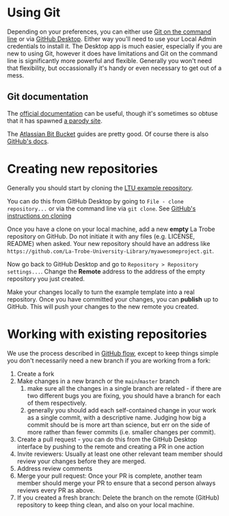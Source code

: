 # Using Git

Depending on your preferences, you can either use [Git on the command line](https://gitforwindows.org/) or via [GitHub Desktop](https://desktop.github.com/). Either way you'll need to use your Local Admin credentials to install it. The Desktop app is much easier, especially if you are new to using Git, however it does have limitations and Git on the command line is significantly more powerful and flexible. Generally you won't need that flexibility, but occassionally it's handy or even necessary to get out of a mess.

## Git documentation

The [official documentation](https://git-scm.com/) can be useful, though it's sometimes so obtuse that it has spawned [a parody site](https://git-man-page-generator.lokaltog.net/).

The [Atlassian Bit Bucket](https://www.atlassian.com/git) guides are pretty good. Of course there is also [GitHub's docs](https://docs.github.com/en/get-started/using-git/about-git).

# Creating new repositories

Generally you should start by cloning the [LTU example repository](https://github.com/La-Trobe-University-Library/example).

You can do this from GitHub Desktop by going to `File - clone repository...` or via the command line via `git clone`. See [GitHub's instructions on cloning](https://docs.github.com/en/repositories/creating-and-managing-repositories/cloning-a-repository?tool=desktop)

Once you have a clone on your local machine, add a new **empty** La Trobe repository on GitHub. Do not initiate it with any files (e.g. LICENSE, README) when asked. Your new repository should have an address like `https://github.com/La-Trobe-University-Library/myawesomeproject.git`.

Now go back to GitHub Desktop and go to `Repository > Repository settings...`. Change the **Remote** address to the address of the empty repository you just created.

Make your changes locally to turn the example template into a real repository. Once you have committed your changes, you can **publish** up to GitHub. This will push your changes to the new remote you created.

# Working with existing repositories

We use the process described in [GitHub flow](https://docs.github.com/en/get-started/quickstart/github-flow), except to keep things simple you don't necessarily need a new branch if you are working from a fork:

1. Create a fork
2. Make changes in a new branch or the `main`/`master` branch
    1. make sure all the changes in a single branch are related - if there are two different bugs you are fixing, you should have a branch for each of them respectively.
    2. generally you should add each self-contained change in your work as a single commit, with a descriptive name. Judging how big a commit should be is more art than science, but err on the side of more rather than fewer commits (i.e. smaller changes per commit).
3. Create a pull request - you can do this from the GitHub Desktop interface by pushing to the remote and creating a PR in one action
4. Invite reviewers: Usually at least one other relevant team member should review your changes before they are merged.
5. Address review comments
6. Merge your pull request: Once your PR is complete, another team member should merge your PR to ensure that a second person always reviews every PR as above.
7. If you created a fresh branch: Delete the branch on the remote (GitHub) repository to keep thing clean, and also on your local machine.
